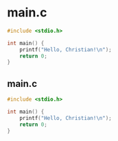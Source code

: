 # main.c
```c
#include <stdio.h>

int main() {
    printf("Hello, Christian!\n");
    return 0;
}
```
## main.c
```c
#include <stdio.h>

int main() {
    printf("Hello, Christian!\n");
    return 0;
}
```
